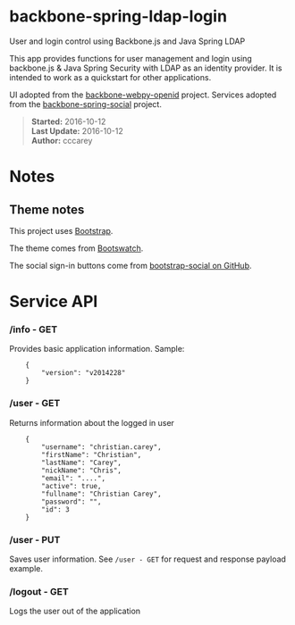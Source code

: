 # backbone-spring-ldap-login

User and login control using Backbone.js and Java Spring LDAP

This app provides functions for user management and login using backbone.js & Java Spring Security with LDAP as an identity provider. It is intended to work as a quickstart for other applications.

UI adopted from the [backbone-webpy-openid](https://github.com/cccarey/backbone-webpy-openid) project. Services adopted from the [backbone-spring-social](https://github.com/cccarey/backbone-spring-social) project.

> **Started:** 2016-10-12  
> **Last Update:** 2016-10-12  
> **Author:** cccarey  

# Notes

## Theme notes

This project uses [Bootstrap](https://getbootstrap.com).

The theme comes from [Bootswatch](https://bootswatch.com).

The social sign-in buttons come from [bootstrap-social on GitHub](https://github.com/lipis/bootstrap-social).
    
# Service API

### /info - GET

Provides basic application information. Sample:

        {
            "version": "v2014228"
        }

### /user - GET

Returns information about the logged in user

        {
            "username": "christian.carey", 
            "firstName": "Christian", 
            "lastName": "Carey", 
            "nickName": "Chris", 
            "email": "....", 
            "active": true, 
            "fullname": "Christian Carey", 
            "password": "", 
            "id": 3
        }

### /user - PUT

Saves user information. See `/user - GET` for request and response payload example.

### /logout - GET

Logs the user out of the application

